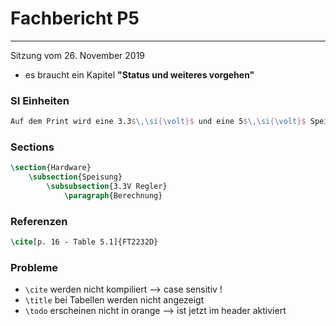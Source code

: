 # Fachbericht P5

---

Sitzung vom 26. November 2019
- es braucht ein Kapitel __"Status und weiteres vorgehen"__



### SI Einheiten

```tex
Auf dem Print wird eine 3.3$\,\si{\volt}$ und eine 5$\,\si{\volt}$ Speisung benötigt.
```

### Sections

```tex
\section{Hardware}
    \subsection{Speisung}
        \subsubsection{3.3V Regler}
            \paragraph{Berechnung}
```

### Referenzen

```tex
\cite[p. 16 - Table 5.1]{FT2232D}
```


### Probleme

- `\cite` werden nicht kompiliert --> case sensitiv !
- `\title` bei Tabellen werden nicht angezeigt
- `\todo`  erscheinen nicht in orange --> ist jetzt im header aktiviert